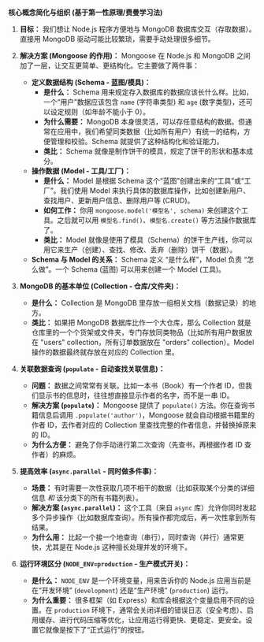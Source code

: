 

**核心概念简化与组织 (基于第一性原理/费曼学习法)**

1.  **目标：** 我们想让 Node.js 程序方便地与 MongoDB 数据库交互（存取数据）。直接用 MongoDB 驱动可能比较繁琐，需要手动处理很多细节。
2.  **解决方案 (Mongoose 的作用)：** Mongoose 在 Node.js 和 MongoDB 之间加了一层，让交互更简单、更结构化。它主要做了两件事：
    *   **定义数据结构 (Schema - 蓝图/模具)：**
        *   **是什么：** Schema 用来规定存入数据库的数据应该长什么样。比如，一个“用户”数据应该包含 `name` (字符串类型) 和 `age` (数字类型)，还可以设定规则（如年龄不能小于 0）。
        *   **为什么需要：** MongoDB 本身很灵活，可以存任意结构的数据。但通常在应用中，我们希望同类数据（比如所有用户）有统一的结构，方便管理和校验。Schema 就提供了这种结构化和验证能力。
        *   **类比：** Schema 就像是制作饼干的模具，规定了饼干的形状和基本成分。
    *   **操作数据 (Model - 工具/工厂)：**
        *   **是什么：** Model 是根据 Schema 这个“蓝图”创建出来的“工具”或“工厂”。我们使用 Model 来执行具体的数据库操作，比如创建新用户、查找用户、更新用户信息、删除用户等 (CRUD)。
        *   **如何工作：** 你用 `mongoose.model('模型名', schema)` 来创建这个工具。之后就可以用 `模型名.find()`、`模型名.create()` 等方法操作数据库了。
        *   **类比：** Model 就像是使用了模具（Schema）的饼干生产线，你可以用它来生产（创建）、查找、修改、丢弃（删除）饼干（数据）。
    *   **Schema 与 Model 的关系：** Schema 定义 “是什么样”，Model 负责 “怎么做”。一个 Schema (蓝图) 可以用来创建一个 Model (工具)。

3.  **MongoDB 的基本单位 (Collection - 仓库/文件夹)：**
    *   **是什么：** Collection 是 MongoDB 里存放一组相关文档（数据记录）的地方。
    *   **类比：** 如果把 MongoDB 数据库比作一个大仓库，那么 Collection 就是仓库里的一个个货架或文件夹，专门存放同类物品（比如所有用户数据放在 "users" collection，所有订单数据放在 "orders" collection）。Model 操作的数据最终就存放在对应的 Collection 里。

4.  **关联数据查询 (`populate` - 自动查找关联信息)：**
    *   **问题：** 数据之间常常有关联。比如一本书（Book）有一个作者 ID，但我们显示书的信息时，往往想直接显示作者的名字，而不是一串 ID。
    *   **解决方案 (`populate`)：** Mongoose 提供了 `populate()` 方法。你在查询书籍信息后调用 `.populate('author')`，Mongoose 就会自动根据书籍里的作者 ID，去作者对应的 Collection 里查找完整的作者信息，并替换掉原来的 ID。
    *   **为什么方便：** 避免了你手动进行第二次查询（先查书，再根据作者 ID 查作者）的麻烦。

5.  **提高效率 (`async.parallel` - 同时做多件事)：**
    *   **场景：** 有时需要一次性获取几项不相干的数据（比如获取某个分类的详细信息 *和* 该分类下的所有书籍列表）。
    *   **解决方案 (`async.parallel`)：** 这个工具（来自 `async` 库）允许你同时发起多个异步操作（比如数据库查询）。所有操作都完成后，再一次性拿到所有结果。
    *   **为什么用：** 比起一个接一个地查询（串行），同时查询（并行）通常更快，尤其是在 Node.js 这种擅长处理并发的环境下。

6.  **运行环境区分 (`NODE_ENV=production` - 生产模式开关)：**
    *   **是什么：** `NODE_ENV` 是一个环境变量，用来告诉你的 Node.js 应用当前是在“开发环境” (`development`) 还是“生产环境” (`production`) 运行。
    *   **为什么重要：** 很多框架（如 Express）和库会根据这个变量启用不同的设置。在 `production` 环境下，通常会关闭详细的错误日志（安全考虑）、启用缓存、进行代码压缩等优化，让应用运行得更快、更稳定、更安全。设置它就像是按下了“正式运行”的按钮。

